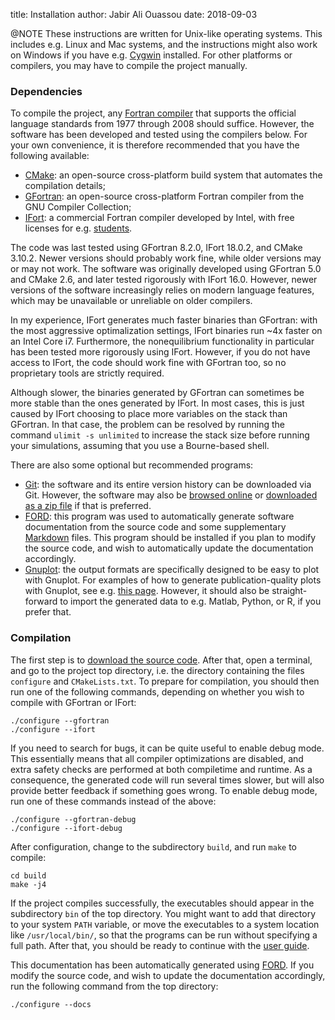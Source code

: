 title:  Installation
author: Jabir Ali Ouassou
date:   2018-09-03



@NOTE
  These instructions are written for Unix-like operating systems.
  This includes e.g. Linux and Mac systems, and the instructions might also work on Windows if you have e.g. [Cygwin](https://www.cygwin.com/) installed. 
  For other platforms or compilers, you may have to compile the project manually.

### Dependencies
To compile the project, any [Fortran compiler](http://fortranwiki.org/fortran/show/Compilers) that supports the official language standards from 1977 through 2008 should suffice.
However, the software has been developed and tested using the compilers below.
For your own convenience, it is therefore recommended that you have the following available:

 * [CMake](https://cmake.org/):
   an open-source cross-platform build system that automates the compilation details;
 * [GFortran](https://gcc.gnu.org/wiki/GFortran):
   an open-source cross-platform Fortran compiler from the GNU Compiler Collection;
 * [IFort](https://software.intel.com/en-us/fortran-compilers):
   a commercial Fortran compiler developed by Intel, with free licenses for e.g. [students](https://software.intel.com/en-us/qualify-for-free-software/student).

The code was last tested using GFortran 8.2.0, IFort 18.0.2, and CMake 3.10.2.
Newer versions should probably work fine, while older versions may or may not work.
The software was originally developed using GFortran 5.0 and CMake 2.6, and later tested rigorously with IFort 16.0.
However, newer versions of the software increasingly relies on modern language features, which may be unavailable or unreliable on older compilers.

In my experience, IFort generates much faster binaries than GFortran:
with the most aggressive optimalization settings, IFort binaries run ~4x faster on an Intel Core i7.
Furthermore, the nonequilibrium functionality in particular has been tested more rigorously using IFort.
However, if you do not have access to IFort, the code should work fine with GFortran too, so no proprietary tools are strictly required.

Although slower, the binaries generated by GFortran can sometimes be more stable than the ones generated by IFort.
In most cases, this is just caused by IFort choosing to place more variables on the stack than GFortran.
In that case, the problem can be resolved by running the command `ulimit -s unlimited` to increase the stack size before running your simulations, assuming that you use a Bourne-based shell.

There are also some optional but recommended programs:

 * [Git](https://git-scm.com/): the software and its entire version history can be downloaded via Git.
   However, the software may also be [browsed online](https://github.com/jabirali/GENEUS) or [downloaded as a zip file](https://github.com/jabirali/GENEUS/archive/master.zip) if that is preferred.
 * [FORD](https://github.com/cmacmackin/ford): this program was used to automatically generate software documentation from the source code and some supplementary [Markdown](https://daringfireball.net/projects/markdown/) files.
   This program should be installed if you plan to modify the source code, and wish to automatically update the documentation accordingly.
 * [Gnuplot](http://www.gnuplot.info/): the output formats are specifically designed to be easy to plot with Gnuplot.
   For examples of how to generate publication-quality plots with Gnuplot, see e.g. [this page](http://www.gnuplotting.org/).
   However, it should also be straight-forward to import the generated data to e.g. Matlab, Python, or R, if you prefer that.


### Compilation
The first step is to [download the source code](https://github.com/jabirali/GENEUS).
After that, open a terminal, and go to the project top directory, i.e. the directory containing the files `configure` and `CMakeLists.txt`.
To prepare for compilation, you should then run one of the following commands, depending on whether you wish to compile with GFortran or IFort:

    ./configure --gfortran
    ./configure --ifort

If you need to search for bugs, it can be quite useful to enable debug mode.
This essentially means that all compiler optimizations are disabled, and extra safety checks are performed at both compiletime and runtime.
As a consequence, the generated code will run several times slower, but will also provide better feedback if something goes wrong.
To enable debug mode, run one of these commands instead of the above:

    ./configure --gfortran-debug
    ./configure --ifort-debug

After configuration, change to the subdirectory `build`, and run `make` to compile:

    cd build
    make -j4

If the project compiles successfully, the executables should appear in the subdirectory `bin` of the top directory. 
You might want to add that directory to your system `PATH` variable, or move the executables to a system location like `/usr/local/bin/`, so that the programs can be run without specifying a full path.
After that, you should be ready to continue with the [user guide](02-examples.html).

This documentation has been automatically generated using [FORD](https://github.com/cmacmackin/ford).
If you modify the source code, and wish to update the documentation accordingly, run the following command from the top directory:

    ./configure --docs
